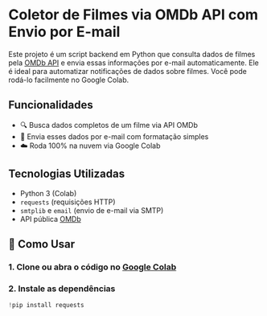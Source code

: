 # Coletor de Filmes via OMDb API com Envio por E-mail

Este projeto é um script backend em Python que consulta dados de filmes pela [OMDb API](https://www.omdbapi.com/) e envia essas informações por e-mail automaticamente. Ele é ideal para automatizar notificações de dados sobre filmes. Você pode rodá-lo facilmente no Google Colab.

## Funcionalidades

- 🔍 Busca dados completos de um filme via API OMDb
- 📧 Envia esses dados por e-mail com formatação simples
- ☁️ Roda 100% na nuvem via Google Colab

## Tecnologias Utilizadas

- Python 3 (Colab)
- `requests` (requisições HTTP)
- `smtplib` e `email` (envio de e-mail via SMTP)
- API pública [OMDb](https://www.omdbapi.com/)


## 🚀 Como Usar

### 1. Clone ou abra o código no [Google Colab](https://colab.research.google.com/)

### 2. Instale as dependências
```python
!pip install requests
